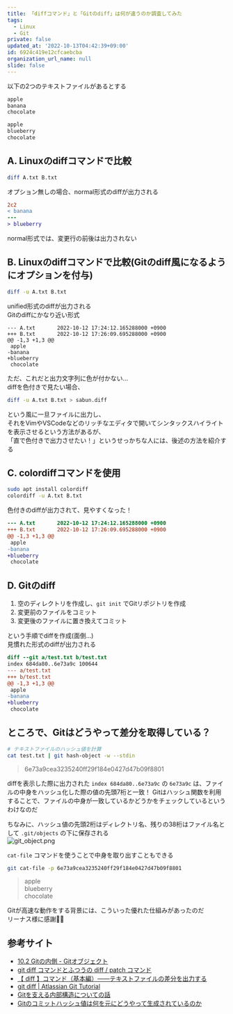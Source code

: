 ```yaml
---
title: 「diffコマンド」と「Gitのdiff」は何が違うのか調査してみた
tags:
  - Linux
  - Git
private: false
updated_at: '2022-10-13T04:42:39+09:00'
id: 6924c419e12cfcaebcba
organization_url_name: null
slide: false
---
```


以下の2つのテキストファイルがあるとする  

```A.txt
apple
banana
chocolate
```

```B.txt
apple
blueberry
chocolate
```

## A. Linuxのdiffコマンドで比較

```sh
diff A.txt B.txt
```

オプション無しの場合、normal形式のdiffが出力される

```diff
2c2
< banana
---
> blueberry
```

normal形式では、変更行の前後は出力されない

## B. Linuxのdiffコマンドで比較(Gitのdiff風になるようにオプションを付与)

```sh
diff -u A.txt B.txt
```

unified形式のdiffが出力される  
Gitのdiffにかなり近い形式  

```
--- A.txt       2022-10-12 17:24:12.165288000 +0900
+++ B.txt       2022-10-12 17:26:09.695288000 +0900
@@ -1,3 +1,3 @@
 apple
-banana
+blueberry
 chocolate
```

ただ、これだと出力文字列に色が付かない...  
diffを色付きで見たい場合、  

```sh
diff -u A.txt B.txt > sabun.diff
```

という風に一旦ファイルに出力し、  
それをVimやVSCodeなどのリッチなエディタで開いてシンタックスハイライトを表示させるという方法があるが、  
「直で色付きで出力させたい！」というせっかちな人には、後述の方法を紹介する  

## C. colordiffコマンドを使用

```sh
sudo apt install colordiff
colordiff -u A.txt B.txt
```

色付きのdiffが出力されて、見やすくなった！  

```diff
--- A.txt       2022-10-12 17:24:12.165288000 +0900
+++ B.txt       2022-10-12 17:26:09.695288000 +0900
@@ -1,3 +1,3 @@
 apple
-banana
+blueberry
 chocolate
```

## D. Gitのdiff

1. 空のディレクトリを作成し、`git init` でGitリポジトリを作成
2. 変更前のファイルをコミット
3. 変更後のファイルに置き換えてコミット

という手順でdiffを作成(面倒...)  
見慣れた形式のdiffが出力される  

```diff
diff --git a/test.txt b/test.txt
index 684da80..6e73a9c 100644
--- a/test.txt
+++ b/test.txt
@@ -1,3 +1,3 @@
 apple
-banana
+blueberry
 chocolate
```

## ところで、Gitはどうやって差分を取得している？

```sh
# テキストファイルのハッシュ値を計算
cat test.txt | git hash-object -w --stdin
```

> 6e73a9cea3235240ff29f184e0427d47b09f8801

diffを表示した際に出力された `index 684da80..6e73a9c` の `6e73a9c` は、ファイルの中身をハッシュ化した際の値の先頭7桁と一致！
Gitはハッシュ関数を利用することで、ファイルの中身が一致しているかどうかをチェックしているというわけなのだ  

ちなみに、ハッシュ値の先頭2桁はディレクトリ名、残りの38桁はファイル名として `.git/objects` の下に保存される  
![git_object.png](https://qiita-image-store.s3.ap-northeast-1.amazonaws.com/0/675511/d0124213-4c14-d2fb-0ad4-b3449b121dbc.png)
 

`cat-file` コマンドを使うことで中身を取り出すこともできる  

```sh
git cat-file -p 6e73a9cea3235240ff29f184e0427d47b09f8801
```

> apple  
> blueberry  
> chocolate  

Gitが高速な動作をする背景には、こういった優れた仕組みがあったのだ  
リーナス様に感謝🙇‍♂️


## 参考サイト

- [10.2 Gitの内側 - Gitオブジェクト](https://git-scm.com/book/ja/v2/Git%E3%81%AE%E5%86%85%E5%81%B4-Git%E3%82%AA%E3%83%96%E3%82%B8%E3%82%A7%E3%82%AF%E3%83%88)
- [git diff コマンドとふつうの diff / patch コマンド](https://gotohayato.com/content/108/)
- [【 diff 】コマンド（基本編）――テキストファイルの差分を出力する](https://atmarkit.itmedia.co.jp/ait/articles/1704/13/news021.html)
- [git diff | Atlassian Git Tutorial](https://www.atlassian.com/ja/git/tutorials/saving-changes/git-diff)
- [Gitを支える内部構造についての話](https://techblog.timers-inc.com/entry/2016/11/14/113154)
- [Gitのコミットハッシュ値は何を元にどうやって生成されているのか](https://engineering.mercari.com/blog/entry/2016-02-08-173000/)
